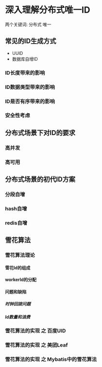 # 深入理解分布式唯一ID
两个关键词: 分布式 唯一

## 常见的ID生成方式
* UUID
* 数据库自增ID
### ID长度带来的影响
### ID数据类型带来的影响
### ID是否有序带来的影响
### 安全性考虑

## 分布式场景下对ID的要求
### 高并发
### 高可用

## 分布式场景的初代ID方案
### 分段自增
### hash自增
### redis自增

## 雪花算法
### 雪花算法理论
#### 雪花Id的组成
#### workerId的分配
#### 问题和缺陷
##### 时钟回拨问题
##### Id数量和浪费

### 雪花算法的实现 之 百度UID
### 雪花算法的实现 之 美团Leaf
### 雪花算法的实现 之 Mybatis中的雪花算法
